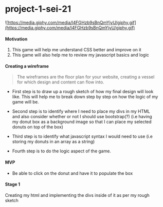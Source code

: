 # project-1-sei-21

![https://media.giphy.com/media/l4FGHzb9sBnQmYjyU/giphy.gif](https://media.giphy.com/media/l4FGHzb9sBnQmYjyU/giphy.gif)

#### Motivation

1. This game will help me understand CSS better and improve on it
2. This game will also help me to review my javascript basics and logic

#### Creating a wireframe 

> The wireframes are the floor plan for your website, creating a vessel for which design and content can flow into.

- First step is to draw up a rough sketch of how my final design will look like. This will help me to break down step by step on how the logic of my game will be. 

- Second step is to identify where I need to place my divs in my HTML and also consider whether or not I should use bootstrap(?) (i.e having my donut box as a background image so that I can place my selected donuts on top of the box)

- Third step is to identify what javascript syntax I would need to use (i.e storing my donuts in an array as a string)

- Fourth step is to do the logic aspect of the game.

#### MVP

- Be able to click on the donut and have it to populate the box

#### Stage 1

Creating my html and implementing the divs inside of it as per my rough sketch